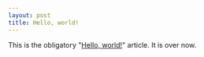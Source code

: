 ```yaml
---
layout: post
title: Hello, world!
---
```


This is the obligatory "<a href="http://en.wikipedia.org/wiki/%22Hello,_world!%22_program" target="_blank">Hello, world!</a>" article. It is over now.